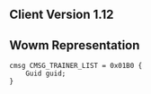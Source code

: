 ## Client Version 1.12

## Wowm Representation
```rust,ignore
cmsg CMSG_TRAINER_LIST = 0x01B0 {
    Guid guid;    
}

```
